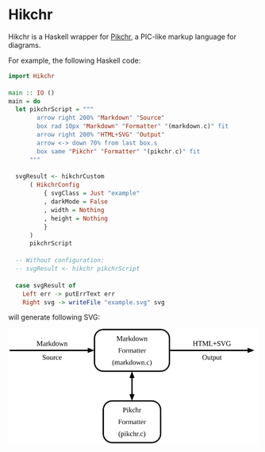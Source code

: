 # Hikchr

Hikchr is a Haskell wrapper for [Pikchr](https://pikchr.org/),
a PIC-like markup language for diagrams.

For example, the following Haskell code:

```haskell
import Hikchr

main :: IO ()
main = do
  let pikchrScript = """
        arrow right 200% "Markdown" "Source"
        box rad 10px "Markdown" "Formatter" "(markdown.c)" fit
        arrow right 200% "HTML+SVG" "Output"
        arrow <-> down 70% from last box.s
        box same "Pikchr" "Formatter" "(pikchr.c)" fit
      """

  svgResult <- hikchrCustom
      ( HikchrConfig
          { svgClass = Just "example"
          , darkMode = False
          , width = Nothing
          , height = Nothing
          }
      )
      pikchrScript

  -- Without configuration:
  -- svgResult <- hikchr pikchrScript

  case svgResult of
    Left err -> putErrText err
    Right svg -> writeFile "example.svg" svg
```

will generate following SVG:

![](example.svg)
